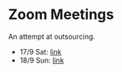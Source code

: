 # Zoom Meetings

An attempt at outsourcing.

- 17/9 Sat: [link](https://cfps.zoom.us/w/85612077584?tk=550EFH681Yhqd47sjAtWhZJ8hI0PFerdtDq0ZJiY8fw.DQMAAAAT7uCiEBZrRjZVN2phQVEwT3F0NDJRcHlRbHNBAAAAAAAAAAAAAAAAAAAAAAAAAAAAAA&pwd=TWZ5cStsUCthd2ZHMXlKemQ1anNwQT09)
- 18/9 Sun: [link](https://cfps.zoom.us/w/83578669548?tk=OOqNBbKLOLluwK6dFUOBpN-U_iui7u0uQuMKOFwBjUg.DQMAAAATda1J7BZ2bjltd0dFU1FGeWVoVGxBcFhBMUN3AAAAAAAAAAAAAAAAAAAAAAAAAAAAAA&pwd=UWJVYmtCNjBmdWU5SnMvWTQ2RXRlZz09)